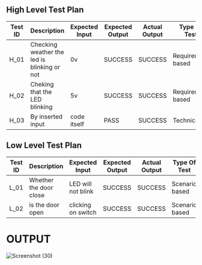 ## High Level Test Plan

| Test ID | Description | Expected Input |  Expected Output | Actual Output | Type Of Test |
| ------- | ----------- | -------------- | ---------------- | ------------- | ------------ |
| H_01 |  Checking weather the led is blinking or not | 0v |  SUCCESS | SUCCESS  | Requirement based |
| H_02 | Cheking that the LED blinking | 5v | SUCCESS | SUCCESS | Requirement based |
| H_03  | By inserted input  | code itself | PASS |  SUCCESS | Technical |


## Low Level Test Plan

| Test ID | Description | Expected Input |  Expected Output | Actual Output | Type Of Test |
| ------- | ----------- | -------------- | ---------------- | ------------- | ------------ |
| L_01  | Whether the door close |  LED will not blink |SUCCESS | SUCCESS  | Scenario based |
| L_02  | is the door open  | clicking on switch | SUCCESS | SUCCESS | Scenario based |


# OUTPUT
![Screenshot (30)](https://user-images.githubusercontent.com/101825270/164890706-c759ae06-e104-4c4a-a1ee-730d38790b39.png)
